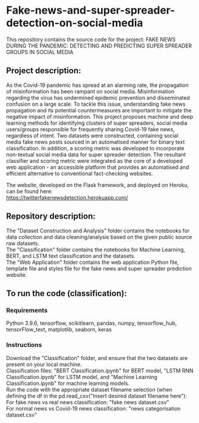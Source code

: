 # Fake-news-and-super-spreader-detection-on-social-media

This repository contains the source code for the project: FAKE NEWS DURING THE PANDEMIC: DETECTING AND PREDICTING SUPER SPREADER GROUPS IN SOCIAL MEDIA
## Project description:
As the Covid-19 pandemic has spread at an alarming rate, the propagation of misinformation has been rampant on social media. Misinformation regarding the virus has undermined epidemic prevention and disseminated confusion on a large scale. To tackle this issue, understanding fake news propagation and its potential countermeasures are important to mitigate the negative impact of misinformation. This project proposes machine and deep learning methods for identifying clusters of super spreaders, social media users/groups responsible for frequently sharing Covid-19 fake news, regardless of intent. Two datasets were constructed, containing social media fake news posts sourced in an automatised manner for binary text classification. In addition, a scoring metric was developed to incorporate non-textual social media data for super spreader detection. The resultant classifier and scoring metric were integrated as the core of a developed web application - an accessible platform that provides an automatised and efficient alternative to conventional fact-checking websites.  

The website, developed on the Flask framework, and deployed on Heroku, can be found here:  
https://twitterfakenewsdetection.herokuapp.com/

## Repository description:
The "Dataset Construction and Analysis" folder contains the notebooks for data collection and data cleaning/analysis based on the given public source raw datasets.  
The "Classification" folder contains the notebooks for Machine Learning, BERT, and LSTM text classification and the datasets.  
The "Web Application" folder contains the web application Python file, template file and styles file for the fake news and super spreader prediction website.  

## To run the code (classification):
### Requirements
Python 3.9.6, tensorflow, scikitlearn, pandas, numpy, tensorflow_hub, tensorFlow_text, matplotlib, seaborn, keras
### Instructions
Download the "Classification" folder, and ensure that the two datasets are present on your local machine.  
Classification files: "BERT Classification.ipynb" for BERT model, "LSTM RNN Classification.ipynb" for LSTM model, and "Machine Learning Classification.ipynb" for machine learning models.  
Run the code with the appropriate dataset filename selection (when defining the df in the pd.read_csv("Insert desired dataset filename here"):  
For fake news vs real news classification: "fake news dataset.csv"  
For normal news vs Covid-19 news classification: "news categorisation dataset.csv"  
